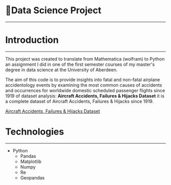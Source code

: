 # 🧪Data Science Project

---

# Introduction

---

This project was created to translate from Mathematica (wolfram) to Python an assignment I did in one of the first semester courses of my master's degree in data science at the University of Aberdeen.

The aim of this code is to provide insights into fatal and non-fatal airplane accidentology events by examining the most common causes of accidents and occurrences for worldwide domestic scheduled passenger flights since 1919 of dataset analysis: ****Aircraft Accidents, Failures & Hijacks Dataset**** it is a complete dataset of Aircraft Accidents, Failures & Hijacks since 1919.

[Aircraft Accidents, Failures & Hijacks Dataset](https://www.kaggle.com/datasets/deepcontractor/aircraft-accidents-failures-hijacks-dataset)

# Technologies

---

- Python
    - Pandas
    - Matplotlib
    - Numpy
    - Re
    - Geopandas